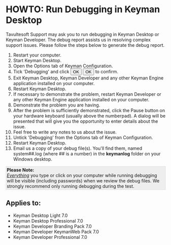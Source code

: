 # HOWTO: Run Debugging in Keyman Desktop 

<p>Tavultesoft Support may ask you to run debugging in Keyman Desktop or Keyman Developer. The debug report assists us in resolving complex support issues. Please follow the steps below to generate the debug report.</p>

<ol>
   <li>Restart your computer.</li>
   <li>Start Keyman Desktop.</li>
   <li>Open the Options tab of Keyman Configuration.</li>
   <li>Tick 'Debugging' and click <button type='button'>OK</button> <button type='button'>OK</button> to confirm.</li>
   <li>Exit Keyman Desktop, Keyman Developer and any other Keyman Engine application installed on your computer.</li>
   <li>Restart Keyman Desktop.</li>
   <li>If necessary to demonstrate the problem, restart Keyman Developer or any other Keyman Engine application installed on your computer.</li>
   <li>Demonstrate the problem you are having.</li>
   <li>After the problem is sufficiently demonstrated, click the Pause button on your hardware keyboard (usually above the numberpad).  A dialog will be presented that will give you the opportunity to enter details about the issue.</li>
   <li>Feel free to write any notes to us about the issue.</li>
   <li>Untick 'Debugging' from the Options tab of Keyman Configuration.</li>
   <li>Restart Keyman Desktop.</li>
   <li>Email us a copy of your debug file(s). You'll find them, named system##.log (where ## is a number) in the <b>keymanlog</b> folder on your Windows desktop.</li>
</ol>
<p style='background:#eee; border:1px solid #ddd; margin:10px 0px 20px 0px; padding:2px;'><b>Please Note:</b><br/> <u><i>Everything</i></u> you type or click on your computer while running debugging will be visible (including passwords) when we review the debug files. We strongly recommend only running debugging during the test.</p>

## Applies to:
 * Keyman Desktop Light 7.0
 * Keyman Desktop Professional 7.0
 * Keyman Developer Branding Pack 7.0
 * Keyman Developer KeymanWeb Pack 7.0
 * Keyman Developer Professional 7.0
